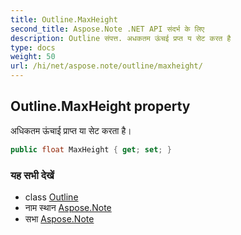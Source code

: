 ```yaml
---
title: Outline.MaxHeight
second_title: Aspose.Note .NET API संदर्भ के लिए
description: Outline संपत्त. अधकतम ऊंचई प्रप्त य सेट करत है
type: docs
weight: 50
url: /hi/net/aspose.note/outline/maxheight/
---
```

## Outline.MaxHeight property

अधिकतम ऊंचाई प्राप्त या सेट करता है।

```csharp
public float MaxHeight { get; set; }
```

### यह सभी देखें

* class [Outline](../)
* नाम स्थान [Aspose.Note](../../outline/)
* सभा [Aspose.Note](../../../)


